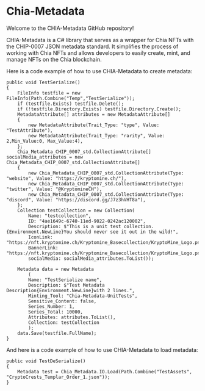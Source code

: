 # Chia-Metadata
Welcome to the CHIA-Metadata GitHub repository!

CHIA-Metadata is a C# library that serves as a wrapper for Chia NFTs with the CHIP-0007 JSON metadata standard. It simplifies the process of working with Chia NFTs and allows developers to easily create, mint, and manage NFTs on the Chia blockchain.

Here is a code example of how to use CHIA-Metadata to create metadata:
```
public void TestSerialize()
{
    FileInfo testfile = new FileInfo(Path.Combine("Temp","TestSerialize"));
    if (testfile.Exists) testfile.Delete();
    if (!testfile.Directory.Exists) testfile.Directory.Create();
    MetadataAttribute[] attributes = new MetadataAttribute[]
    {
        new MetadataAttribute(Trait_Type: "type", Value: "TestAttribute"),
        new MetadataAttribute(Trait_Type: "rarity", Value: 2,Min_Value:0, Max_Value:4),
    };
    Chia_Metadata_CHIP_0007_std.CollectionAttribute[] socialMedia_attributes = new Chia_Metadata_CHIP_0007_std.CollectionAttribute[]
    {
        new Chia_Metadata_CHIP_0007_std.CollectionAttribute(Type: "website", Value: "https://kryptomine.ch/"),
        new Chia_Metadata_CHIP_0007_std.CollectionAttribute(Type: "twitter", Value: "@KryptomineCH"),
        new Chia_Metadata_CHIP_0007_std.CollectionAttribute(Type: "discord", Value: "https://discord.gg/J7z3hVHT8a"),
    };
    Collection testCollection = new Collection(
        Name: "testcollection",
        ID: "4ae1649c-6740-11ed-9022-0242ac120002",
        Description: $"This is a unit test collection.{Environment.NewLine}You should never see it out in the wild!",
        IconLink: "https://nft.kryptomine.ch/Kryptomine_Basecollection/KryptoMine_Logo.png",
        BannerLink: "https://nft.kryptomine.ch/Kryptomine_Basecollection/KryptoMine_Logo.png",
        socialMedia: socialMedia_attributes.ToList());

    Metadata data = new Metadata
        (
        Name: "TestSerialize name",
        Description: $"Test Metadata Description{Environment.NewLine}with 2 lines.",
        Minting_Tool: "Chia-Metadata-UnitTests",
        Sensitive_Content: false,
        Series_Number: 1,
        Series_Total: 10000,
        Attributes: attributes.ToList(),
        Collection: testCollection
        );
    data.Save(testfile.FullName);
}
```
And here is a code example of how to use CHIA-Metadata to load metadata:
```
public void TestDeSerialize()
{
    Metadata test = Chia_Metadata.IO.Load(Path.Combine("TestAssets", "CryptoCrests_Templar_Order_1.json"));
}
```

